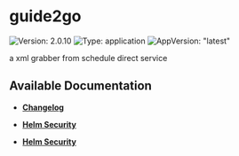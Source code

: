 # guide2go

![Version: 2.0.10](https://img.shields.io/badge/Version-2.0.10-informational?style=flat-square) ![Type: application](https://img.shields.io/badge/Type-application-informational?style=flat-square) ![AppVersion: "latest"](https://img.shields.io/badge/AppVersion-"latest"-informational?style=flat-square)

a xml grabber from schedule direct service

## Available Documentation

- [**Changelog**](CHANGELOG)

- [**Helm Security**](container-security)

- [**Helm Security**](helm-security)

